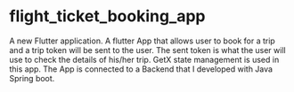 # flight_ticket_booking_app

A new Flutter application.
A flutter App that allows user to book for a trip and a trip token will be sent to the user.
The sent token is what the user will use to check the details of his/her trip.
GetX state management is used in this app.
The App is connected to a Backend that I developed with Java Spring boot.
